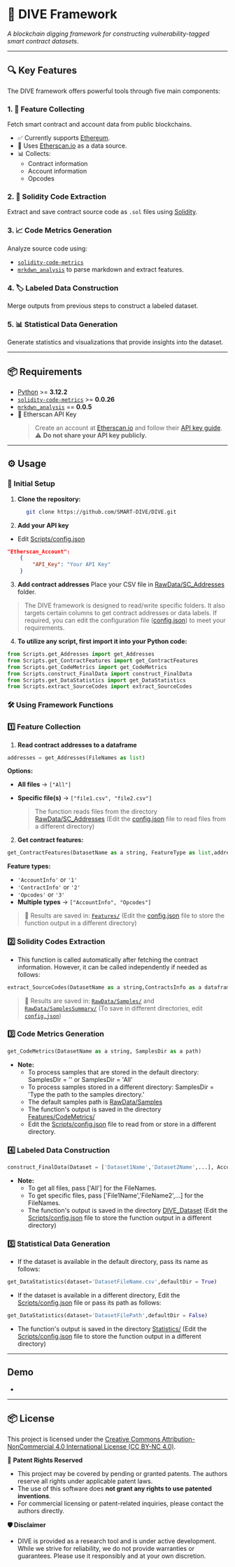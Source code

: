 # 🚀 DIVE Framework  
*A blockchain digging framework for constructing vulnerability-tagged smart contract datasets.*

---

## 🔍 Key Features

The DIVE framework offers powerful tools through five main components:

### 1. 🧾 Feature Collecting  
Fetch smart contract and account data from public blockchains.  
- ✅ Currently supports [Ethereum](https://ethereum.org/en/).  
- 🔗 Uses [Etherscan.io](https://etherscan.io/) as a data source.  
- 📊 Collects:
  - Contract information  
  - Account information  
  - Opcodes  

### 2. 🧠 Solidity Code Extraction  
Extract and save contract source code as `.sol` files using [Solidity](https://soliditylang.org/).

### 3. 📈 Code Metrics Generation  
Analyze source code using:
- [`solidity-code-metrics`](https://classic.yarnpkg.com/en/package/solidity-code-metrics)  
- [`mrkdwn_analysis`](https://pypi.org/project/markdown-analysis/) to parse markdown and extract features.

### 4. 🏷️ Labeled Data Construction  
Merge outputs from previous steps to construct a labeled dataset.

### 5. 📊 Statistical Data Generation  
Generate statistics and visualizations that provide insights into the dataset.

---

## 📦 Requirements

- [Python](https://www.python.org/) >= **3.12.2**  
- [`solidity-code-metrics`](https://classic.yarnpkg.com/en/package/solidity-code-metrics) >= **0.0.26**  
- [`mrkdwn_analysis`](https://pypi.org/project/markdown-analysis/) == **0.0.5**  
- 🔑 Etherscan API Key  
  > Create an account at [Etherscan.io](https://etherscan.io/) and follow their [API key guide](https://docs.etherscan.io/getting-started/viewing-api-usage-statistics).  
  > ⚠️ **Do not share your API key publicly.**

---

## ⚙️ Usage

### 🔧 Initial Setup
1. **Clone the repository:**
```bash
      git clone https://github.com/SMART-DIVE/DIVE.git
```
2. **Add your API key**
* Edit <A Href="https://github.com/SMART-DIVE/DIVE/blob/main/Scripts/config.json">Scripts/config.json</A>
```json
"Etherscan_Account": 
    {
        "API_Key": "Your API Key"
    }
```
3. **Add contract addresses**
Place your CSV file in <A Href="https://github.com/SMART-DIVE/DIVE/tree/main/RawData/SC_Addresses">RawData/SC_Addresses</A> folder.

> The DIVE framework is designed to read/write specific folders. It also targets certain columns to get contract addresses or data labels. If required, you can edit the configuration file (<A Href="https://github.com/SMART-DIVE/DIVE/blob/main/config.json">config.json</A>) to meet your requirements.

4. **To utilize any script, first import it into your Python code:**
```python
from Scripts.get_Addresses import get_Addresses
from Scripts.get_ContractFeatures import get_ContractFeatures
from Scripts.get_CodeMetrics import get_CodeMetrics
from Scripts.construct_FinalData import construct_FinalData
from Scripts.get_DataStatistics import get_DataStatistics
from Scripts.extract_SourceCodes import extract_SourceCodes
```

### 🛠️ Using Framework Functions

### 1️⃣ Feature Collection

1. **Read contract addresses to a dataframe**
```python
addresses = get_Addresses(FileNames as list)
```
**Options:**
- **All files** → `["All"]`  
- **Specific file(s)** → `["file1.csv", "file2.csv"]`

   > The function reads files from the directory <A Href="https://github.com/SMART-DIVE/DIVE/tree/main/RawData/SC_Addresses">RawData/SC_Addresses</A> (Edit the <A Href="https://github.com/SMART-DIVE/DIVE/blob/main/config.json">config.json</A> file to read files from a different directory)

2. **Get contract features:**
```python
get_ContractFeatures(DatasetName as a string, FeatureType as list,addresses as dataframe)
```
**Feature types:**

- `'AccountInfo'` or `'1'`  
- `'ContractInfo'` or `'2'`  
- `'Opcodes'` or `'3'`  
- **Multiple types** → `["AccountInfo", "Opcodes"]`

> 📁 Results are saved in: [`Features/`](https://github.com/SMART-DIVE/DIVE/tree/main/Features) (Edit the <A Href="https://github.com/SMART-DIVE/DIVE/blob/main/config.json">config.json</A> file to store the function output in a different directory)

### 2️⃣ Solidity Codes Extraction
* This function is called automatically after fetching the contract information. However, it can be called independently if needed as follows:
```python
extract_SourceCodes(DatasetName as a string,ContractsInfo as a dataframe,UniqueFilename as a string)
```
> 📁 Results are saved in: [`RawData/Samples/`](https://github.com/SMART-DIVE/DIVE/tree/main/RawData/Samples>RawData/Samples) and [`RawData/SamplesSummary/`](https://github.com/SMART-DIVE/DIVE/tree/main/RawData/SamplesSummary) (To save in different directories, edit [`config.json`](https://github.com/SMART-DIVE/DIVE/blob/main/config.json))

### 3️⃣ Code Metrics Generation
```python
get_CodeMetrics(DatasetName as a string, SamplesDir as a path)
```
* **Note:** 
  * To process samples that are stored in the default directory: SamplesDir = '' or SamplesDir = 'All'
  * To process samples stored in a different directory: SamplesDir = 'Type the path to the samples directory.'
  * The default samples path is <A Href="https://github.com/SMART-DIVE/DIVE/tree/main/RawData/Samples">RawData/Samples</A>
  * The function's output is saved in the directory <A Href="https://github.com/SMART-DIVE/DIVE/tree/main/Features/CodeMetrics">Features/CodeMetrics/</A> 
  * Edit the <A Href="https://github.com/SMART-DIVE/DIVE/blob/main/Scripts/config.json">Scripts/config.json</A> file to read from or store in a different directory.
    
### 4️⃣ Labeled Data Construction
```python
construct_FinalData(Dataset = ['Dataset1Name','Dataset2Name',...], AccountInfo = FileNames as a list,ContractsInfo=FileNames as a list,Opcodes=FileNames as a list,CodeMetrics=FileNames as a list,Labels=FileNames as a list)
```
* **Note:**
   * To get all files, pass ['All'] for the FileNames.
   * To get specific files, pass ['File1Name','FileName2',...] for the FileNames.
   * The function's output is saved in the directory <A Href="https://github.com/SMART-DIVE/DIVE/tree/main/DIVE_Dataset">DIVE_Dataset</A> (Edit the <A Href="https://github.com/SMART-DIVE/DIVE/blob/main/Scripts/config.json">Scripts/config.json</A> file to store the function output in a different directory)

### 5️⃣ Statistical Data Generation
* If the dataset is available in the default directory, pass its name as follows:
```python
get_DataStatistics(dataset='DatasetFileName.csv',defaultDir = True)
```
* If the dataset is available in a different directory, Edit the <A Href="https://github.com/SMART-DIVE/DIVE/blob/main/Scripts/config.json">Scripts/config.json</A> file or pass its path as follows:
```python
get_DataStatistics(dataset='DatasetFilePath',defaultDir = False)
```
* The function's output is saved in the directory <A Href= "https://github.com/SMART-DIVE/DIVE/tree/main/Statistics">Statistics/</A> (Edit the <A Href="https://github.com/SMART-DIVE/DIVE/blob/main/Scripts/config.json">Scripts/config.json</A> file to store the function output in a different directory)
---
## Demo
*  
---

## 📦 License

This project is licensed under the [Creative Commons Attribution-NonCommercial 4.0 International License (CC BY-NC 4.0)](https://creativecommons.org/licenses/by-nc/4.0/).

🚫 **Patent Rights Reserved**  
* This project may be covered by pending or granted patents. The authors reserve all rights under applicable patent laws.  
* The use of this software does **not grant any rights to use patented inventions**.  
* For commercial licensing or patent-related inquiries, please contact the authors directly.

**🛡️ Disclaimer**
* DIVE is provided as a research tool and is under active development. While we strive for reliability, we do not provide warranties or guarantees. Please use it responsibly and at your own discretion.
